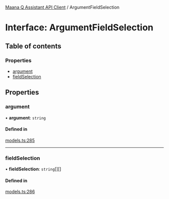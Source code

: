 [Maana Q Assistant API Client](../README.md) / ArgumentFieldSelection

# Interface: ArgumentFieldSelection

## Table of contents

### Properties

- [argument](ArgumentFieldSelection.md#argument)
- [fieldSelection](ArgumentFieldSelection.md#fieldselection)

## Properties

### argument

• **argument**: `string`

#### Defined in

[models.ts:285](https://github.com/maana-io/q-assistant-client/blob/develop/src/models.ts#L285)

___

### fieldSelection

• **fieldSelection**: `string`[][]

#### Defined in

[models.ts:286](https://github.com/maana-io/q-assistant-client/blob/develop/src/models.ts#L286)
